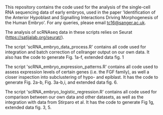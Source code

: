 This repository contains the code used for the analysis of the single-cell RNA sequencing data of early embryos, used in the paper 'Identification of the Anterior Hypoblast and Signalling Interactions Driving Morphogenesis of the Human Embryo'.
For any queries, please email tc16@sanger.ac.uk.

The analysis of scRNAseq data in these scripts relies on Seurat (https://satijalab.org/seurat/). 

The script 'scRNA_embryo_data_process.R' contains all code used for integration and batch correction of cellranger output on our own data. It also has the code to generate Fig. 1a-f, extended data fig. 1

The script 'scRNA_embryo_expression_patterns.R' contains all code used to assess expression levels of certain genes (i.e. the FGF family), as well a closer inspection into subclustering of hypo- and epiblast. It  has the code to generate Fig. 2a-b, Fig. 3a-b,i, and extended data fig. 6.

The script 'scRNA_embryo_logistic_regression.R' contains all code used for comparison between our own data and other datasets, as well as the integration with data from Stirparo et al. It  has the code to generate Fig 1g, extended data fig. 3, 5.


